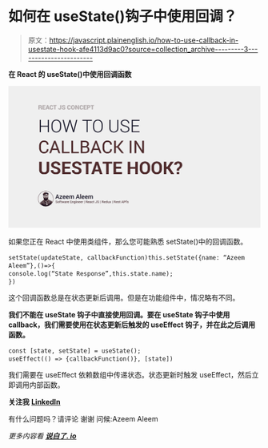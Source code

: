 # 如何在 useState()钩子中使用回调？

> 原文：<https://javascript.plainenglish.io/how-to-use-callback-in-usestate-hook-afe4113d9ac0?source=collection_archive---------3----------------------->

**在 React 的 useState()中使用回调函数**

![](img/238345f5daefa7fe5b7539416c541f93.png)

如果您正在 React 中使用类组件，那么您可能熟悉 setState()中的回调函数。

```
setState(updateState, callbackFunction)this.setState({name: “Azeem Aleem”},()=>{
console.log(“State Response”,this.state.name);
})
```

这个回调函数总是在状态更新后调用。但是在功能组件中，情况略有不同。

**我们不能在 useState 钩子中直接使用回调。要在 useState 钩子中使用 callback，我们需要使用在状态更新后触发的 useEffect 钩子，并在此之后调用函数。**

```
const [state, setState] = useState();
useEffect(() => {callbackFunction()}, [state])
```

我们需要在 useEffect 依赖数组中传递状态。状态更新时触发 useEffect，然后立即调用内部函数。

**关注我** [**LinkedIn**](https://www.linkedin.com/in/azeem-aleem-560345148/)

有什么问题吗？请评论
谢谢
问候:Azeem Aleem

*更多内容看* [***说白了. io***](http://plainenglish.io/)